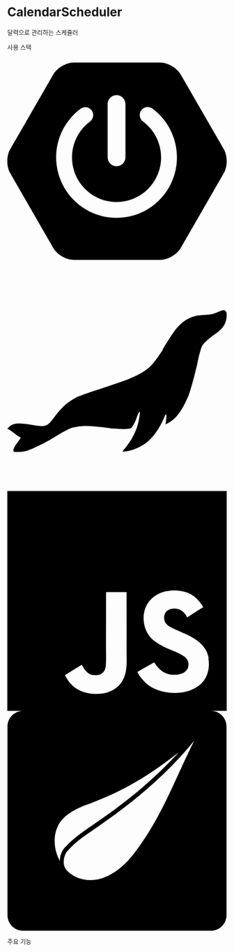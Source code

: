 # CalendarScheduler
달력으로 관리하는 스케쥴러

사용 스택
<svg role="img" viewBox="0 0 24 24" xmlns="http://www.w3.org/2000/svg"><title>Spring Boot</title><path d="m23.693 10.7058-4.73-8.1844c-.4094-.7106-1.4166-1.2942-2.2402-1.2942H7.2725c-.819 0-1.8308.5836-2.2402 1.2942L.307 10.7058c-.4095.7106-.4095 1.873 0 2.5837l4.7252 8.189c.4094.7107 1.4166 1.2943 2.2402 1.2943h9.455c.819 0 1.826-.5836 2.2402-1.2942l4.7252-8.189c.4095-.7107.4095-1.8732 0-2.5838zM10.9763 5.7547c0-.5365.4377-.9742.9742-.9742s.9742.4377.9742.9742v5.8217c0 .5366-.4377.9742-.9742.9742s-.9742-.4376-.9742-.9742zm.9742 12.4294c-3.6427 0-6.6077-2.965-6.6077-6.6077.0047-2.0896.993-4.0521 2.6685-5.304a.8657.8657 0 0 1 1.2142.1788.8657.8657 0 0 1-.1788 1.2143c-2.1602 1.6048-2.612 4.6592-1.0072 6.8194 1.6049 2.1603 4.6593 2.612 6.8195 1.0072 1.2378-.9177 1.9673-2.372 1.9673-3.9157a4.8972 4.8972 0 0 0-1.9861-3.925c-.386-.2824-.466-.8284-.1836-1.2143.2824-.386.8283-.466 1.2143-.1835 1.6895 1.2471 2.6826 3.2238 2.6873 5.3228 0 3.6474-2.965 6.6077-6.6077 6.6077z"/></svg>
<svg role="img" viewBox="0 0 24 24" xmlns="http://www.w3.org/2000/svg"><title>MariaDB</title><path d="M23.157 4.412c-.676.284-.79.31-1.673.372-.65.045-.757.057-1.212.209-.75.246-1.395.75-2.02 1.59-.296.398-1.249 1.913-1.249 1.988 0 .057-.65.998-.915 1.32-.574.713-1.08 1.079-2.14 1.59-.77.36-1.224.524-4.102 1.477-1.073.353-2.133.738-2.367.864-.852.449-1.515 1.036-2.203 1.938-1.003 1.32-.972 1.313-3.042.947a12.264 12.264 0 00-.675-.063c-.644-.05-1.023.044-1.332.334L0 17.193l.177.088c.094.05.353.234.561.398.215.17.461.347.55.391.088.044.17.088.183.101.012.013-.089.17-.228.353-.435.581-.593.871-.574 1.048.019.164.032.17.43.17.517-.006.826-.056 1.261-.208.65-.233 2.058-.94 2.784-1.4.776-.5 1.717-.998 1.956-1.042.082-.02.354-.07.594-.114.58-.107 1.464-.095 2.587.05.108.013.373.045.6.064.227.025.43.057.454.076.026.012.474.037.998.056.934.026 1.104.007 1.3-.189.126-.133.385-.631.498-.985.209-.643.417-.921.366-.492-.113.966-.322 1.692-.713 2.411-.259.499-.663 1.092-.934 1.395-.322.347-.315.36.088.315.619-.063 1.471-.397 2.096-.82.827-.562 1.647-1.691 2.19-3.03.107-.27.22-.22.183.083-.013.094-.038.315-.057.498l-.031.328.353-.202c.833-.48 1.414-1.262 2.127-2.884.227-.518.877-2.922 1.073-3.976a9.64 9.64 0 01.271-1.042c.127-.429.196-.555.48-.858.183-.19.625-.555.978-.808.72-.505.953-.75 1.187-1.205.208-.417.284-1.13.132-1.357-.132-.202-.284-.196-.763.006Z"/></svg>
<svg role="img" viewBox="0 0 24 24" xmlns="http://www.w3.org/2000/svg"><title>JavaScript</title><path d="M0 0h24v24H0V0zm22.034 18.276c-.175-1.095-.888-2.015-3.003-2.873-.736-.345-1.554-.585-1.797-1.14-.091-.33-.105-.51-.046-.705.15-.646.915-.84 1.515-.66.39.12.75.42.976.9 1.034-.676 1.034-.676 1.755-1.125-.27-.42-.404-.601-.586-.78-.63-.705-1.469-1.065-2.834-1.034l-.705.089c-.676.165-1.32.525-1.71 1.005-1.14 1.291-.811 3.541.569 4.471 1.365 1.02 3.361 1.244 3.616 2.205.24 1.17-.87 1.545-1.966 1.41-.811-.18-1.26-.586-1.755-1.336l-1.83 1.051c.21.48.45.689.81 1.109 1.74 1.756 6.09 1.666 6.871-1.004.029-.09.24-.705.074-1.65l.046.067zm-8.983-7.245h-2.248c0 1.938-.009 3.864-.009 5.805 0 1.232.063 2.363-.138 2.711-.33.689-1.18.601-1.566.48-.396-.196-.597-.466-.83-.855-.063-.105-.11-.196-.127-.196l-1.825 1.125c.305.63.75 1.172 1.324 1.517.855.51 2.004.675 3.207.405.783-.226 1.458-.691 1.811-1.411.51-.93.402-2.07.397-3.346.012-2.054 0-4.109 0-6.179l.004-.056z"/></svg>
<svg role="img" viewBox="0 0 24 24" xmlns="http://www.w3.org/2000/svg"><title>Thymeleaf</title><path d="M1.727 0C.782 0 .02.761.02 1.707v20.586C.02 23.24.782 24 1.727 24h20.546c.945 0 1.707-.761 1.707-1.707V1.707C23.98.76 23.218 0 22.273 0H1.727zm18.714 3.273c-1.861 3.694-3.3 7.627-5.674 11.046-1.064 1.574-2.329 3.163-4.16 3.86-1.31.552-2.936.337-3.98-.647-.628-.523-.54-1.43-.173-2.075.96-1.224 2.34-2.02 3.59-2.915 3.842-2.625 7.446-5.654 10.397-9.27zm-1.693 1.25c-2.503 2.751-5.381 5.16-8.452 7.269l-.003.002-.003.003c-1.327.979-2.835 1.824-3.993 3.114-.349.333-.583 1.042-.537 1.481-.622-1.043-.8-2.614-.257-3.74.526-1.19 1.742-1.807 2.876-2.292 3.757-1.353 6.695-2.926 10.369-5.836z"/></svg>

주요 기능
